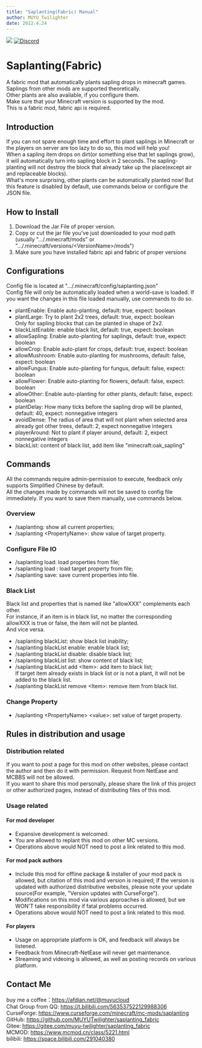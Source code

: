 ```yaml
---
title: "Saplanting(Fabric) Manual"
author: MUYU_Twilighter
date: 2022.4.24
---
```

[![](http://cf.way2muchnoise.eu/full_saplanting_downloads.svg)](https://www.curseforge.com/minecraft/mc-mods/saplanting) [![Discord](https://img.shields.io/discord/966726130105217094)](https://discord.gg/JunKeKCJAY)  
# Saplanting(Fabric)
A fabric mod that automatically plants sapling drops in minecraft games.  
Saplings from other mods are supported theoretically.  
Other plants are also available, if you configure them.  
Make sure that your Minecraft version is supported by the mod.  
This is a fabric mod, fabric api is required.

## Introduction

If you can not spare enough time and effort to plant saplings in Minecraft or the players on server are too lazy to do so, this mod will help you!  
When a sapling item drops on dirt(or something else that let saplings grow), it will automatically turn into sapling block in 2 seconds. The sapling-planting will not destroy the block that already take up the place(except air and replaceable blocks).  
What's more surprising, other plants can be automatically planted now! But this feature is disabled by default, use commands below or configure the JSON file.

## How to Install

1. Download the Jar File of proper version.
2. Copy or cut the jar file you've just downloaded to your mod path (usually ".../.minecraft/mods" or ".../.minecraft/versions/\<VersionName\>/mods")
3. Make sure you have installed fabric api and fabric of proper versions

## Configurations

Config file is located at ".../.minecraft/config/saplanting.json"  
Config file will only be automatically loaded when a world-save is loaded. If you want the changes in this file loaded manually, use commands to do so.

 - plantEnable: Enable auto-planting, default: true, expect: boolean  
 - plantLarge: Try to plant 2x2 trees, default: true, expect: boolean  
Only for sapling blocks that can be planted in shape of 2x2.
 - blackListEnable: enable black list, default: true, expect: boolean
 - allowSapling: Enable auto-planting for saplings, default: true, expect: boolean
 - allowCrop: Enable auto-plant for crops, default: true, expect: boolean
 - allowMushroom: Enable auto-planting for mushrooms, default: false, expect: boolean
 - allowFungus: Enable auto-planting for fungus, default: false, expect: boolean
 - allowFlower: Enable auto-planting for flowers, default: false, expect: boolean
 - allowOther: Enable auto-planting for other plants, default: false, expect: boolean
 - plantDelay: How many ticks before the sapling drop will be planted, default: 40, expect: nonnegative integers
 - avoidDense: The radius of area that will not plant when selected area already got other trees, default: 2, expect nonnegative integers
 - playerAround: Not to plant if player around, default: 2, expect nonnegative integers
 - blackList: content of black list, add item like "minecraft:oak_sapling"

## Commands

All the commands require admin-permission to execute, feedback only supports Simplified Chinese by default.  
All the changes made by commands will not be saved to config file immediately. If you want to save them manually, use commands below.

### Overview
 - /saplanting: show all current properties;
 - /saplanting \<PropertyName\>: show value of target property.

### Configure File IO
 - /saplanting load: load properties from file;
 - /saplanting load <PropertyName>: load target property from file;
 - /saplanting save: save current properties into file.

### Black List  
Black list and properties that is named like "allowXXX" complements each other.  
For instance, if an item is in black list, no matter the corresponding allowXXX is true or false, the item will not be planted.  
And vice versa.
 - /saplanting blackList: show black list inability;
 - /saplanting blackList enable: enable black list;
 - /saplanting blackList disable: disable black list;
 - /saplanting blackList list: show content of black list;
 - /saplanting blackList add \<Item\>: add item to black list;  
 If target item already exists in black list or is not a plant, it will not be added to the black list.
 - /saplanting blackList remove \<Item\>: remove item from black list.

### Change Property
 - /saplanting \<PropertyName\> \<value\>: set value of target property.

## Rules in distribution and usage
### Distribution related
If you want to post a page for this mod on other websites, please contact the author and then do it with permission. Request from NetEase and MCBBS will not be allowed.  
If you want to share this mod personally, please share the link of this project or other authorized pages, instead of distributing files of this mod.  
### Usage related
#### For mod developer
- Expansive development is welcomed.
- You are allowed to replant this mod on other MC versions.  
- Operations above would NOT need to post a link related to this mod.

#### For mod pack authors
- Include this mod for offline package & installer of your mod pack is allowed, but citation of this mod and version is required; if the version is updated with authorized distributive websites, please note your update source(For example, "Version updates with CurseForge").  
- Modifications on this mod via various approaches is allowed, but we WON'T take responsibility if fatal problems occurred.  
- Operations above would NOT need to post a link related to this mod.

#### For players
- Usage on appropriate platform is OK, and feedback will always be listened.
- Feedback from Minecraft-NetEase will never get maintenance.  
- Streaming and videoing is allowed, as well as posting records on various platform.  

## Contact Me
buy me a coffee：https://afdian.net/@muyucloud  
Chat Group from QQ: https://t.bilibili.com/563537522129988306  
CurseForge: https://www.curseforge.com/minecraft/mc-mods/saplanting  
GitHub: https://github.com/MUYUTwilighter/saplanting_fabric  
Gitee: https://gitee.com/muyu-twilighter/saplanting_fabric  
MCMOD: https://www.mcmod.cn/class/5221.html  
bilibili: https://space.bilibili.com/291040380